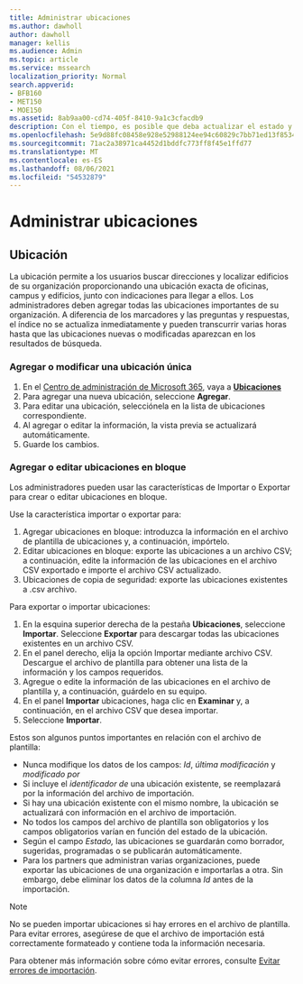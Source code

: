 ```yaml
---
title: Administrar ubicaciones
ms.author: dawholl
author: dawholl
manager: kellis
ms.audience: Admin
ms.topic: article
ms.service: mssearch
localization_priority: Normal
search.appverid:
- BFB160
- MET150
- MOE150
ms.assetid: 8ab9aa00-cd74-405f-8410-9a1c3cfacdb9
description: Con el tiempo, es posible que deba actualizar el estado y el contenido de una ubicación para que siga siendo relevante.
ms.openlocfilehash: 5e9d88fc08458e928e52988124ee94c60829c7bb71ed13f8534b71ca08e2d50c
ms.sourcegitcommit: 71ac2a38971ca4452d1bddfc773ff8f45e1ffd77
ms.translationtype: MT
ms.contentlocale: es-ES
ms.lasthandoff: 08/06/2021
ms.locfileid: "54532879"
---
```

# <a name="manage-locations"></a>Administrar ubicaciones

## <a name="location"></a>Ubicación

La ubicación permite a los usuarios buscar direcciones y localizar edificios de su organización proporcionando una ubicación exacta de oficinas, campus y edificios, junto con indicaciones para llegar a ellos. Los administradores deben agregar todas las ubicaciones importantes de su organización. A diferencia de los marcadores y las preguntas y respuestas, el índice no se actualiza inmediatamente y pueden transcurrir varias horas hasta que las ubicaciones nuevas o modificadas aparezcan en los resultados de búsqueda.

### <a name="add-or-edit-a-single-location"></a>Agregar o modificar una ubicación única

1. En el [Centro de administración de Microsoft 365](https://admin.microsoft.com), vaya a [**Ubicaciones**](https://admin.microsoft.com/Adminportal/Home#/MicrosoftSearch/locations)
1. Para agregar una nueva ubicación, seleccione **Agregar**.
1. Para editar una ubicación, selecciónela en la lista de ubicaciones correspondiente.
1. Al agregar o editar la información, la vista previa se actualizará automáticamente.
1. Guarde los cambios.

### <a name="bulk-add-or-edit-locations"></a>Agregar o editar ubicaciones en bloque

Los administradores pueden usar las características de Importar o Exportar para crear o editar ubicaciones en bloque.

Use la característica importar o exportar para:

1. Agregar ubicaciones en bloque: introduzca la información en el archivo de plantilla de ubicaciones y, a continuación, impórtelo.
1. Editar ubicaciones en bloque: exporte las ubicaciones a un archivo CSV; a continuación, edite la información de las ubicaciones en el archivo CSV exportado e importe el archivo CSV actualizado.
1. Ubicaciones de copia de seguridad: exporte las ubicaciones existentes a .csv archivo.

Para exportar o importar ubicaciones:

1. En la esquina superior derecha de la pestaña **Ubicaciones**, seleccione **Importar**.
Seleccione **Exportar** para descargar todas las ubicaciones existentes en un archivo CSV.
1. En el panel derecho, elija la opción Importar mediante archivo CSV.
Descargue el archivo de plantilla para obtener una lista de la información y los campos requeridos.
1. Agregue o edite la información de las ubicaciones en el archivo de plantilla y, a continuación, guárdelo en su equipo.
1. En el panel **Importar** ubicaciones, haga clic en **Examinar** y, a continuación, en el archivo CSV que desea importar.
1. Seleccione **Importar**.

Estos son algunos puntos importantes en relación con el archivo de plantilla:

- Nunca modifique los datos de los campos: *Id*, *última modificación* y *modificado por*
- Si incluye el *identificador de* una ubicación existente, se reemplazará por la información del archivo de importación.
- Si hay una ubicación existente con el mismo nombre, la ubicación se actualizará con información en el archivo de importación.
- No todos los campos del archivo de plantilla son obligatorios y los campos obligatorios varían en función del estado de la ubicación.
- Según el campo *Estado,* las ubicaciones se guardarán como borrador, sugeridas, programadas o se publicarán automáticamente.
- Para los partners que administran varias organizaciones, puede exportar las ubicaciones de una organización e importarlas a otra. Sin embargo, debe eliminar los datos de la columna *Id* antes de la importación.

> [!NOTE]
> No se pueden importar ubicaciones si hay errores en el archivo de plantilla. Para evitar errores, asegúrese de que el archivo de importación está correctamente formateado y contiene toda la información necesaria.

Para obtener más información sobre cómo evitar errores, consulte [Evitar errores de importación](manage-bookmarks.md#prevent-import-errors).
